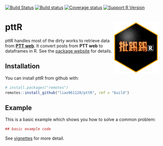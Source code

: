 
<!-- README.md is generated from README.Rmd. Please edit that file -->
[![Build Status](https://travis-ci.org/liao961120/pttR.svg?branch=master)](https://travis-ci.org/liao961120/pttR) [![Build status](https://ci.appveyor.com/api/projects/status/2254fc0lc46ufv86/branch/master?svg=true)](https://ci.appveyor.com/project/liao961120/pttr/branch/master) [![Coverage status](https://codecov.io/gh/liao961120/pttR/branch/master/graph/badge.svg)](https://codecov.io/github/liao961120/pttR?branch=master) [![Support R Version](https://img.shields.io/badge/R-≥%203.4.0-blue.svg)](https://cran.r-project.org/)

pttR <img src="man/figures/logo.png" align="right" />
=====================================================

pttR handles most of the dirty works to retrieve data from [**PTT web**](https://www.ptt.cc/bbs/index.html). It convert posts from **PTT web** to dataframes in R. See the [package website](https://liao961120.github.io/pttR/) for details.

Installation
------------

You can install pttR from github with:

``` r
# install.packages("remotes")
remotes::install_github("liao961120/pttR", ref = "build")
```

Example
-------

This is a basic example which shows you how to solve a common problem:

``` r
## basic example code
```

See [vignettes](https://liao961120.github.io/pttR/articles/) for more detail.
